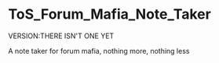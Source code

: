 ToS_Forum_Mafia_Note_Taker
==========================
VERSION:THERE ISN'T ONE YET

A note taker for forum mafia, nothing more, nothing less
